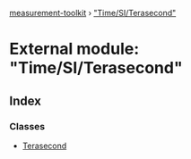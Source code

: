 [measurement-toolkit](../README.md) › ["Time/SI/Terasecond"](_time_si_terasecond_.md)

# External module: "Time/SI/Terasecond"

## Index

### Classes

* [Terasecond](../classes/_time_si_terasecond_.terasecond.md)
